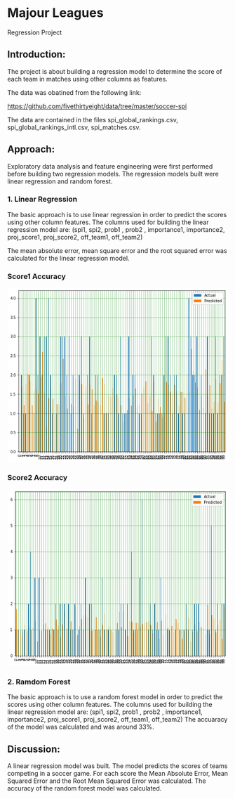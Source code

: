 
Majour Leagues
==============================

Regression Project


## Introduction:
The project is about building a regression model to determine the score of each team in matches using other columns as features.

The data was obatined from the following link:

https://github.com/fivethirtyeight/data/tree/master/soccer-spi

The data are contained in the files spi_global_rankings.csv, spi_global_rankings_intl.csv, spi_matches.csv.

## Approach:
Exploratory data analysis and feature engineering were first performed before building two regression models. The regression models built were linear regression and random forest.

### 1. Linear Regression
The basic approach is to use linear regression in order to predict the scores using other column features.
The columns used for building the linear regression model are: (spi1, spi2, prob1 , prob2 , importance1, importance2, proj_score1, proj_score2, off_team1, off_team2)

The mean absolute error, mean square error and the root squared error was calculated for the linear regression model.

### Score1 Accuracy
![Score1 Actual vs Predicted](Pictures/score1.png)

### Score2 Accuracy
![Score2 Actual vs Predicted](Pictures/score2.png)

### 2. Ramdom Forest
The basic approach is to use a random forest model in order to predict the scores using other column features.
The columns used for building the linear regression model are: (spi1, spi2, prob1 , prob2 , importance1, importance2, proj_score1, proj_score2, off_team1, off_team2)
The accuaracy of the model was calculated and was around 33%.



## Discussion:
A linear regression model was built. The model predicts the scores of teams competing in a soccer game. 
For each score the Mean Absolute Error, Mean Squared Error and the Root Mean Squared Error was calculated.
The accuracy of the random forest model was calculated.


